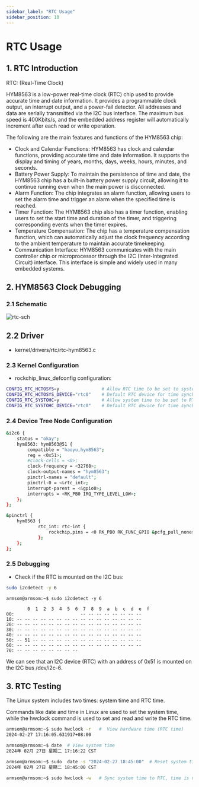 ```yaml
---
sidebar_label: "RTC Usage"
sidebar_position: 10
---
```

# RTC Usage

## 1. RTC Introduction

RTC: (Real-Time Clock)

HYM8563 is a low-power real-time clock (RTC) chip used to provide accurate time and date information. It provides a programmable clock output, an interrupt output, and a power-fail detector. All addresses and data are serially transmitted via the I2C bus interface. The maximum bus speed is 400Kbits/s, and the embedded address register will automatically increment after each read or write operation.

The following are the main features and functions of the HYM8563 chip:

- Clock and Calendar Functions: HYM8563 has clock and calendar functions, providing accurate time and date information. It supports the display and timing of years, months, days, weeks, hours, minutes, and seconds.
- Battery Power Supply: To maintain the persistence of time and date, the HYM8563 chip has a built-in battery power supply circuit, allowing it to continue running even when the main power is disconnected.
- Alarm Function: The chip integrates an alarm function, allowing users to set the alarm time and trigger an alarm when the specified time is reached.
- Timer Function: The HYM8563 chip also has a timer function, enabling users to set the start time and duration of the timer, and triggering corresponding events when the timer expires.
- Temperature Compensation: The chip has a temperature compensation function, which can automatically adjust the clock frequency according to the ambient temperature to maintain accurate timekeeping.
- Communication Interface: HYM8563 communicates with the main controller chip or microprocessor through the I2C (Inter-Integrated Circuit) interface. This interface is simple and widely used in many embedded systems.

## 2. HYM8563 Clock Debugging

### 2.1 Schematic

![rtc-sch](/img/general-tutorial/interface-usage/rtc-sch.jpg)

## 2.2 Driver

- kernel/drivers/rtc/rtc-hym8563.c

### 2.3 Kernel Configuration

- rockchip_linux_defconfig configuration:

```bash
CONFIG_RTC_HCTOSYS=y                # Allow RTC time to be set to system time
CONFIG_RTC_HCTOSYS_DEVICE="rtc0"    # Default RTC device for time synchronization
CONFIG_RTC_SYSTOHC=y                # Allow system time to be set to RTC
CONFIG_RTC_SYSTOHC_DEVICE="rtc0"    # Default RTC device for time synchronization
```

### 2.4 Device Tree Node Configuration

```bash
&i2c6 {
	status = "okay";
	hym8563: hym8563@51 {
		compatible = "haoyu,hym8563";
		reg = <0x51>;
		#clock-cells = <0>;
		clock-frequency = <32768>;
		clock-output-names = "hym8563";
		pinctrl-names = "default";
		pinctrl-0 = <&rtc_int>;
		interrupt-parent = <&gpio0>;
		interrupts = <RK_PB0 IRQ_TYPE_LEVEL_LOW>;
	};
};

&pinctrl {
	hym8563 {
			rtc_int: rtc-int {
				rockchip,pins = <0 RK_PB0 RK_FUNC_GPIO &pcfg_pull_none>;
			};
	};
};
```

### 2.5 Debugging

- Check if the RTC is mounted on the I2C bus:

```bash
sudo i2cdetect -y 6
```

```
armsom@armsom:~$ sudo i2cdetect -y 6

        0  1  2  3  4  5  6  7  8  9  a  b  c  d  e  f
00:                         -- -- -- -- -- -- -- --
10: -- -- -- -- -- -- -- -- -- -- -- -- -- -- -- --
20: -- -- -- -- -- -- -- -- -- -- -- -- -- -- -- --
30: -- -- -- -- -- -- -- -- -- -- -- -- -- -- -- --
40: -- -- -- -- -- -- -- -- -- -- -- -- -- -- -- --
50: -- 51 -- -- -- -- -- -- -- -- -- -- -- -- -- --
60: -- -- -- -- -- -- -- -- -- -- -- -- -- -- -- --
70: -- -- -- -- -- -- -- --
```

We can see that an I2C device (RTC) with an address of 0x51 is mounted on the I2C bus /dev/i2c-6.

## 3. RTC Testing

The Linux system includes two times: system time and RTC time.

Commands like date and time in Linux are used to set the system time, while the hwclock command is used to set and read and write the RTC time.

```bash
armsom@armsom:~$ sudo hwclock -r   #  View hardware time (RTC time)
2024-02-27 17:16:05.631917+08:00

armsom@armsom:~$ date  # View system time
2024年 02月 27日 星期二 17:16:22 CST

armsom@armsom:~$ sudo  date -s "2024-02-27 18:45:00"  # Reset system time
2024年 02月 27日 星期二 18:45:00 CST

armsom@armsom:~$ sudo hwclock -w   # Sync system time to RTC, time is not lost after power off
```

